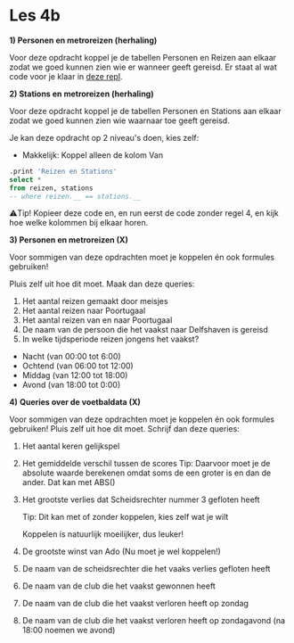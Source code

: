 # Les 4b

**1) Personen en metroreizen (herhaling)**

Voor deze opdracht koppel je de tabellen Personen en Reizen aan elkaar zodat we goed kunnen zien wie er wanneer geeft gereisd. Er staat al wat code voor je klaar in [deze repl](https://replit.com/@mevrHermans/Pidk-K3-M2-L3b-1).

**2) Stations en metroreizen (herhaling)**

Voor deze opdracht koppel je de tabellen Personen en Stations aan elkaar zodat we goed kunnen zien wie waarnaar toe geeft gereisd.

Je kan deze opdracht op 2 niveau's doen, kies zelf:

* Makkelijk: Koppel alleen de kolom Van

```sql
.print 'Reizen en Stations'
select *
from reizen, stations
-- where reizen.__ == stations.__
```

:warning:Tip! Kopieer deze code en, en run eerst de code zonder regel 4, en kijk hoe welke kolommen bij elkaar horen.

**3) Personen en metroreizen (X)**

Voor sommigen van deze opdrachten moet je koppelen én ook formules gebruiken!

Pluis zelf uit hoe dit moet. Maak dan deze queries:

1. Het aantal reizen gemaakt door meisjes
2. Het aantal reizen naar Poortugaal
3. Het aantal reizen van en naar Poortugaal
4. De naam van de persoon die het vaakst naar Delfshaven is gereisd
5. In welke tijdsperiode reizen jongens het vaakst?

* Nacht (van 00:00 tot 6:00)
* Ochtend (van 06:00 tot 12:00)
* Middag (van 12:00 tot 18:00)
* Avond (van 18:00 tot 0:00)

**4)** **Queries over de voetbaldata (X)**

Voor sommigen van deze opdrachten moet je koppelen én ook formules gebruiken! Pluis zelf uit hoe dit moet. Schrijf dan deze queries:

1. Het aantal keren gelijkspel
2. Het gemiddelde verschil tussen de scores Tip: Daarvoor moet je de absolute waarde berekenen omdat soms de een groter is en dan de ander. Dat kan met ABS()
3.  Het grootste verlies dat Scheidsrechter nummer 3 gefloten heeft

    Tip: Dit kan met of zonder koppelen, kies zelf wat je wilt

    Koppelen is natuurlijk moeilijker, dus leuker!
4. De grootste winst van Ado (Nu moet je wel koppelen!)
5. De naam van de scheidsrechter die het vaaks verlies gefloten heeft
6. De naam van de club die het vaakst gewonnen heeft
7. De naam van de club die het vaakst verloren heeft op zondag
8. De naam van de club die het vaakst verloren heeft op zondagavond (na 18:00 noemen we avond)
